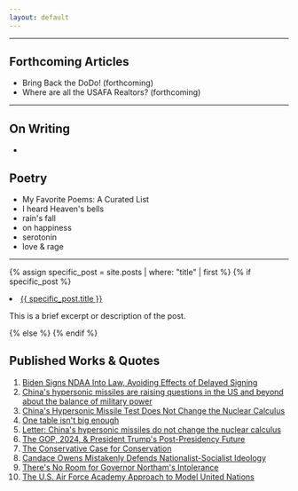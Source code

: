 ```yaml
---
layout: default
---
```


<div style="clear:both"></div>
<hr>


<div class = "container content">
<!--Make this an RSS Feed and import all articles over from https://www.ryanjaharden.com-->
<h2>Forthcoming Articles</h2>
<ul>
<li>Bring Back the DoDo! (forthcoming)</li>
<li>Where are all the USAFA Realtors? (forthcoming)</li>
</ul>

<hr>

<H2>On Writing</H2>
<ul> 
<li></li>
</ul>

<h2>Poetry</h2>
<ul>
<li>My Favorite Poems: A Curated List</li>
<li>I heard Heaven's bells</li>
<li>rain's fall</li>
<li>on happiness</li>
<li>serotonin</li>
<li>love & rage</li>
</ul>

<hr>

{% assign specific_post = site.posts | where: "title" | first %}
{% if specific_post %}
  <li>
    <a href="{{ site.baseurl }}{{ specific_post.url }}">{{ specific_post.title }}</a>
    <p>This is a brief excerpt or description of the post.</p>
  </li>
{% else %}
{% endif %}





<h2>Published Works & Quotes</h2>
<ol>
<li><a href="https://nationalinterest.org/blog/buzz/biden-signs-ndaa-law-avoiding-effects-delayed-signing-198651">Biden Signs NDAA Into Law, Avoiding Effects of Delayed Signing</a></li>
<li><a href="https://inews.co.uk/news/analysis/china-hypersonic-missiles-balance-military-power-1313758">China's hypersonic missiles are raising questions in the US and beyond about the balance of military power</a></li>
<li><a href="https://www.rusi.org/explore-our-research/publications/commentary/chinas-hypersonic-missile-test-does-not-change-nuclear-calculus">China's Hypersonic Missile Test Does Not Change the Nuclear Calculus</a></li>
<li><a href="https://www.linkedin.com/news/story/one-table-isnt-big-enough-4584241/">One table isn't big enough</a></li>
<li><a href="https://www.ft.com/content/924c8163-60ac-404a-bc8b-29fd534b1c0d?accessToken=zwAAAXy6CCdIkdOSTIFjYKxAStO8iyn9U0scDQ.MEUCIFXNN7f-sCXSZiPoR03GdRZpwqw6TE6WfWiu0csDvSBIAiEA3raEmbb4ejMYnBsIcN0tUDoW1-7sR7MLPP53a0IgN0c&sharetype=gift?token=581de2cc-1b4b-4f2b-aa2e-bce6499203bc">Letter: China's hypersonic missiles do not change the nuclear calculus</a></li>
<li><a href="https://loneconservative.com/2021/05/28/the-gop-2024-president-trumps-post-presidency-future/">The GOP, 2024, & President Trump's Post-Presidency Future</a></li>
<li><a href="https://loneconservative.com/2019/01/31/the-conservative-case-for-conservation/">The Conservative Case for Conservation</a></li>
<li><a href="https://loneconservative.com/2019/02/09/candace-owens-mistakenly-defends-nationalist-socialist-ideology/">Candace Owens Mistakenly Defends Nationalist-Socialist Ideology</a></li>
<li><a href="https://loneconservative.com/2019/02/07/theres-no-room-for-governor-northams-intolerance/">There's No Room for Governor Northam's Intolerance</a></li>
<li><a href="https://bestdelegate.com/the-u-s-air-force-academy-approach-to-model-united-nations/">The U.S. Air Force Academy Approach to Model United Nations</a></li>
</ol>